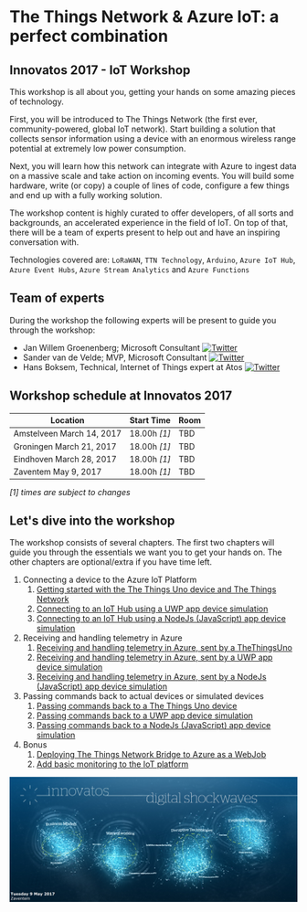 # The Things Network & Azure IoT: a perfect combination
## Innovatos 2017 - IoT Workshop

This workshop is all about you, getting your hands on some amazing pieces of technology. 

First, you will be introduced to The Things Network (the first ever, community-powered, global IoT network). Start building a solution that collects sensor information using a device with an enormous wireless range potential at extremely low power consumption. 

Next, you will learn how this network can integrate with Azure to ingest data on a massive scale and take action on incoming events. You will build some hardware, write (or copy) a couple of lines of code, configure a few things and end up with a fully working solution. 

The workshop content is highly curated to offer developers, of all sorts and backgrounds, an accelerated experience in the field of IoT. On top of that, there will be a team of experts present to help out and have an inspiring conversation with.

Technologies covered are: `LoRaWAN`, `TTN Technology`, `Arduino`, `Azure IoT Hub`, `Azure Event Hubs`, `Azure Stream Analytics` and `Azure Functions`

## Team of experts

During the workshop the following experts will be present to guide you through the workshop:

- Jan Willem Groenenberg; Microsoft Consultant [ ![Twitter](img/social/twitter.png) ](https://twitter.com/jeeweetje)
- Sander van de Velde; MVP, Microsoft Consultant [ ![Twitter](img/social/twitter.png) ](https://twitter.com/svelde)
- Hans Boksem, Technical, Internet of Things expert at Atos [ ![Twitter](img/social/twitter.png) ](https://twitter.com/bokse001)

## Workshop schedule at Innovatos 2017

| Location | Start Time |  Room  |
| -------- | ---------- | ------ |
| Amstelveen March 14, 2017 | 18.00h _[1]_ | TBD |
| Groningen March 21, 2017 | 18.00h _[1]_ | TBD |
| Eindhoven March 28, 2017 | 18.00h _[1]_ | TBD |
| Zaventem May 9, 2017 | 18.00h _[1]_ | TBD |

_[1] times are subject to changes_

## Let's dive into the workshop

The workshop consists of several chapters. The first two chapters will guide you through the essentials we want you to get your hands on. The other chapters are optional/extra if you have time left.

1. Connecting a device to the Azure IoT Platform
    1. [Getting started with the The Things Uno device and The Things Network](TheThingsNetwork.md)
    2. [Connecting to an IoT Hub using a UWP app device simulation](UwpToIotHub.md)
    3. [Connecting to an IoT Hub using a NodeJs (JavaScript) app device simulation](NodeJsToIotHub.md)
2. Receiving and handling telemetry in Azure
    1. [Receiving and handling telemetry in Azure, sent by a TheThingsUno](AzureTTN.md)
    1. [Receiving and handling telemetry in Azure, sent by a UWP app device simulation](AzureUwp.md)
    1. [Receiving and handling telemetry in Azure, sent by a NodeJs (JavaScript) app device simulation](AzureNodeJs.md)
3. Passing commands back to actual devices or simulated devices
    1. [Passing commands back to a The Things Uno device](CommandsTTN.md)
    2. [Passing commands back to a UWP app device simulation](CommandsUwp.md)
    3. [Passing commands back to a NodeJs (JavaScript) app device simulation](CommandsNodeJs.md)
4. Bonus
   1. [Deploying The Things Network Bridge to Azure as a WebJob](Webjob.md)
   2. [Add basic monitoring to the IoT platform](IoTPatformMonitoring.md)

![alt tag](img/logos/innovatos-digitalshockwaves-2017.png)
